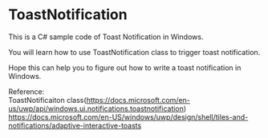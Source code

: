 # ToastNotification
This is a C# sample code of Toast Notification in Windows.  

You will learn how to use ToastNotification class to trigger toast notification.  

Hope this can help you to figure out how to write a toast notification in Windows.  
  
  
  
Reference:  
ToastNotificaiton class(https://docs.microsoft.com/en-us/uwp/api/windows.ui.notifications.toastnotification)  
https://docs.microsoft.com/en-US/windows/uwp/design/shell/tiles-and-notifications/adaptive-interactive-toasts  
